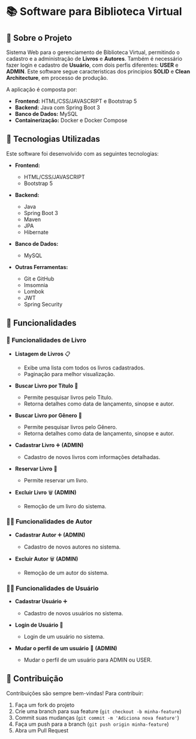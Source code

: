# 📚 Software para Biblioteca Virtual

## 📌 Sobre o Projeto

Sistema Web para o gerenciamento de Biblioteca Virtual, permitindo o cadastro e a administração de **Livros** e **Autores**. Também é necessário fazer login e cadastro de **Usuário**, com dois perfis diferentes: **USER** e **ADMIN**. Este software segue caracteristicas dos principios **SOLID** e **Clean Architecture**, em processo de produção.

A aplicação é composta por:

- **Frontend:** HTML/CSS/JAVASCRIPT e Bootstrap 5
- **Backend:** Java com Spring Boot 3
- **Banco de Dados:** MySQL
- **Containerização:** Docker e Docker Compose

## 🚀 Tecnologias Utilizadas

Este software foi desenvolvido com as seguintes tecnologias:

- **Frontend:**

  - HTML/CSS/JAVASCRIPT
  - Bootstrap 5

- **Backend:**

  - Java
  - Spring Boot 3
  - Maven
  - JPA
  - Hibernate


- **Banco de Dados:**

  - MySQL

- **Outras Ferramentas:**

  - Git e GitHub
  - Imsomnia
  - Lombok
  - JWT
  - Spring Security

## 🔧 Funcionalidades

### 📖 Funcionalidades de Livro

- **Listagem de Livros** 📋

  - Exibe uma lista com todos os livros cadastrados.
  - Paginação para melhor visualização.

- **Buscar Livro por Título** 🔎

  - Permite pesquisar livros pelo Título.
  - Retorna detalhes como data de lançamento, sinopse e autor.
 
- **Buscar Livro por Gênero** 🔎

  - Permite pesquisar livros pelo Gênero.
  - Retorna detalhes como data de lançamento, sinopse e autor.

- **Cadastrar Livro** ➕ **(ADMIN)**

  - Cadastro de novos livros com informações detalhadas.
 
- **Reservar Livro** 📌

  - Permite reservar um livro.

- **Excluir Livro** 🗑️ **(ADMIN)**

  - Remoção de um livro do sistema.


### 👨‍💼  Funcionalidades de Autor

- **Cadastrar Autor** ➕ **(ADMIN)**

  - Cadastro de novos autores no sistema.

- **Excluir Autor** 🗑️ **(ADMIN)**

  - Remoção de um autor do sistema.
 

### 👨‍💼  Funcionalidades de Usuário

- **Cadastrar Usuário** ➕

  - Cadastro de novos usuários no sistema.

- **Login de Usuário** 🔑

  - Login de um usuário no sistema.
 
- **Mudar o perfil de um usuário** 🔄 **(ADMIN)**

  - Mudar o perfil de um usuário para ADMIN ou USER.

## 🤝 Contribuição

Contribuições são sempre bem-vindas! Para contribuir:

1. Faça um fork do projeto
2. Crie uma branch para sua feature (`git checkout -b minha-feature`)
3. Commit suas mudanças (`git commit -m 'Adiciona nova feature'`)
4. Faça um push para a branch (`git push origin minha-feature`)
5. Abra um Pull Request
